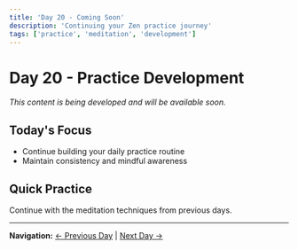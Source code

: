 ```yaml
---
title: 'Day 20 - Coming Soon'
description: 'Continuing your Zen practice journey'
tags: ['practice', 'meditation', 'development']
---
```


# Day 20 - Practice Development

*This content is being developed and will be available soon.*

## Today's Focus
- Continue building your daily practice routine
- Maintain consistency and mindful awareness

## Quick Practice
Continue with the meditation techniques from previous days.

---

**Navigation:** [← Previous Day](day19.md) | [Next Day →](day21.md)
